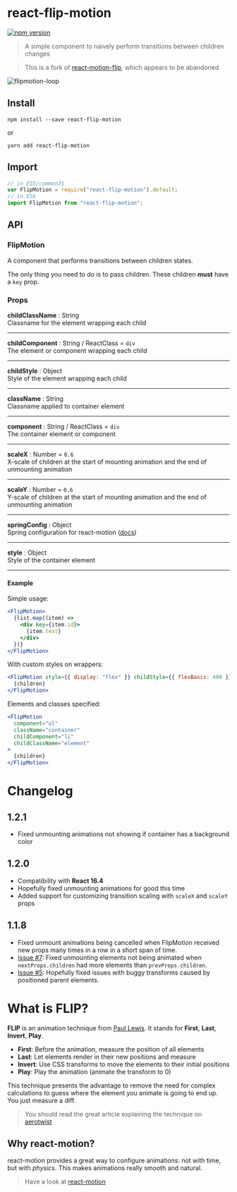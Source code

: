 # react-flip-motion

[![npm version](https://img.shields.io/npm/v/react-flip-motion.svg?style=flat)](https://www.npmjs.com/package/react-flip-motion)

> A simple component to naively perform transitions between children changes

> This is a fork of
> [react-motion-flip](https://github.com/bloodyowl/react-motion-flip), which
> appears to be abandoned

![flipmotion-loop](https://user-images.githubusercontent.com/13281350/33279420-c25b0856-d39e-11e7-9406-0930aa204655.gif)

## Install

```console
npm install --save react-flip-motion
```

or

```console
yarn add react-flip-motion
```

## Import

```javascript
// in ES5/commonJS
var FlipMotion = require("react-flip-motion").default;
// in ES6
import FlipMotion from "react-flip-motion";
```

## API

### FlipMotion

A component that performs transitions between children states.

The only thing you need to do is to pass children. These children **must** have
a `key` prop.

### Props

**childClassName** : String
<br/>Classname for the element wrapping each child

---

**childComponent** : String / ReactClass = `div`
<br/>The element or component wrapping each child

---

**childStyle** : Object
<br/>Style of the element wrapping each child

---

**className** : String
<br/>Classname applied to container element

---

**component** : String / ReactClass = `div`
<br/>The container element or component

---

**scaleX** : Number = `0.6`
<br/>X-scale of children at the start of mounting animation and the end of unmounting animation

---

**scaleY** : Number = `0.6`
<br/>Y-scale of children at the start of mounting animation and the end of unmounting animation

---

**springConfig** : Object
<br/>Spring configuration for react-motion ([docs](https://github.com/chenglou/react-motion#--spring-val-number-config-springhelperconfig--opaqueconfig))

---

**style** : Object
<br/>Style of the container element

---

#### Example

Simple usage:

```jsx
<FlipMotion>
  {list.map((item) =>
    <div key={item.id}>
      {item.text}
    </div>
  })}
</FlipMotion>
```

With custom styles on wrappers:

```jsx
<FlipMotion style={{ display: "flex" }} childStyle={{ flexBasis: 400 }}>
  {children}
</FlipMotion>
```

Elements and classes specified:

```jsx
<FlipMotion
  component="ul"
  className="container"
  childComponent="li"
  childClassName="element"
>
  {children}
</FlipMotion>
```

# Changelog

## 1.2.1

- Fixed unmounting animations not showing if container has a background color

## 1.2.0

- Compatibility with **React 16.4**
- Hopefully fixed unmounting animations for good this time
- Added support for customizing transition scaling with `scaleX` and `scaleY` props

## 1.1.8

- Fixed unmount animations being cancelled when FlipMotion received new props many times in a row in a short span of time.
- [Issue #7](https://github.com/asbjornh/react-flip-motion/issues/7): Fixed unmounting elements not being animated when `nextProps.children` had more elements than `prevProps.children`.
- [Issue #5](https://github.com/asbjornh/react-flip-motion/issues/5): Hopefully fixed issues with buggy transforms caused by positioned parent elements.

# What is FLIP?

**FLIP** is an animation technique from
[Paul Lewis](https://twitter.com/aerotwist). It stands for **First**, **Last**,
**Invert**, **Play**.

- **First**: Before the animation, measure the position of all elements
- **Last**: Let elements render in their new positions and measure
- **Invert**: Use CSS transforms to move the elements to their initial positions
- **Play**: Play the animation (animate the transform to 0)

This technique presents the advantage to remove the need for complex
calculations to guess where the element you animate is going to end up. You just
measure a diff.

> You should read the great article explaining the technique on
> [aerotwist](https://aerotwist.com/blog/flip-your-animations/)

## Why react-motion?

react-motion provides a great way to configure animations: not with time, but
with _physics_. This makes animations really smooth and natural.

> Have a look at
> [react-motion](https://github.com/chenglou/react-motion/#what-does-this-library-try-to-solve)
